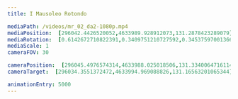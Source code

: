 ```yaml
---
title: I Mausoleo Rotondo

mediaPath: /videos/mr_02_da2-1080p.mp4
mediaPosition:  [296042.4426520052,4633989.928912073,131.2878423289079]
mediaRotation:  [0.6142672710822391,0.3409751210727592,0.3453759700136602,0.6221954080702617]
mediaScale: 1
cameraFOV: 30

cameraPosition:  [296045.4976574314,4633988.025018506,131.33400647161142]
cameraTarget:  [296034.3551372472,4633994.969088826,131.16563201065344]

animationEntry: 5000
---
```

